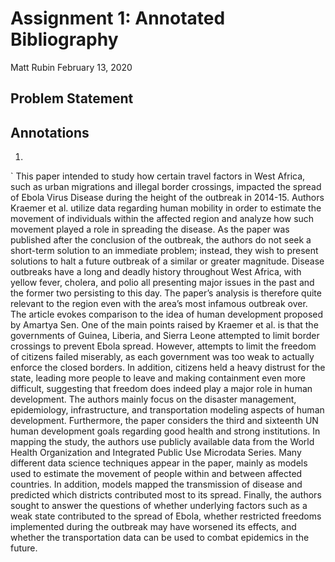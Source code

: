 # Assignment 1: Annotated Bibliography
Matt Rubin
February 13, 2020

## Problem Statement

## Annotations
1. 

`	This paper intended to study how certain travel factors in West Africa, such as urban migrations and illegal border crossings, impacted the spread of Ebola Virus Disease during the height of the outbreak in 2014-15. Authors Kraemer et al. utilize data regarding human mobility in order to estimate the movement of individuals within the affected region and analyze how such movement played a role in spreading the disease. As the paper was published after the conclusion of the outbreak, the authors do not seek a short-term solution to an immediate problem; instead, they wish to present solutions to halt a future outbreak of a similar or greater magnitude. Disease outbreaks have a long and deadly history throughout West Africa, with yellow fever, cholera, and polio all presenting major issues in the past and the former two persisting to this day. The paper’s analysis is therefore quite relevant to the region even with the area’s most infamous outbreak over.
	The article evokes comparison to the idea of human development proposed by Amartya Sen. One of the main points raised by Kraemer et al. is that the governments of Guinea, Liberia, and Sierra Leone attempted to limit border crossings to prevent Ebola spread. However, attempts to limit the freedom of citizens failed miserably, as each government was too weak to actually enforce the closed borders. In addition, citizens held a heavy distrust for the state, leading more people to leave and making containment even more difficult, suggesting that freedom does indeed play a major role in human development. The authors mainly focus on the disaster management, epidemiology, infrastructure, and transportation modeling aspects of human development. Furthermore, the paper considers the third and sixteenth UN human development goals regarding good health and strong institutions. In mapping the study, the authors use publicly available data from the World Health Organization and Integrated Public Use Microdata Series. Many different data science techniques appear in the paper, mainly as models used to estimate the movement of people within and between affected countries. In addition, models mapped the transmission of disease and predicted which districts contributed most to its spread. Finally, the authors sought to answer the questions of whether underlying factors such as a weak state contributed to the spread of Ebola, whether restricted freedoms implemented during the outbreak may have worsened its effects, and whether the transportation data can be used to combat epidemics in the future.
